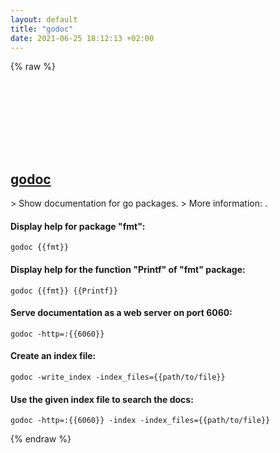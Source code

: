 ```yaml
---
layout: default
title: "godoc"
date: 2021-06-25 18:12:13 +02:00
---
```

{% raw %}
<h2 id="godoc">
  <a href="/en/common/godoc.html">godoc</a> <a href="#godoc"><svg class="icon">
    <use href="/assets/images/unicode_sprite.svg#link" />
  </svg></a>
</h2>
> Show documentation for go packages.
> More information: <https://godoc.org/>.

#### Display help for package "fmt":
```shell
godoc {{fmt}}
```
#### Display help for the function "Printf" of "fmt" package:
```shell
godoc {{fmt}} {{Printf}}
```
#### Serve documentation as a web server on port 6060:
```shell
godoc -http=:{{6060}}
```
#### Create an index file:
```shell
godoc -write_index -index_files={{path/to/file}}
```
#### Use the given index file to search the docs:
```shell
godoc -http=:{{6060}} -index -index_files={{path/to/file}}
```
{% endraw %}